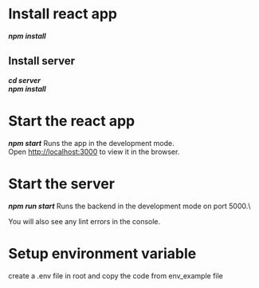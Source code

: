# Install react app

**_npm install_**

## Install server

**_cd server_**\
**_npm install_**

# Start the react app

**_npm start_**
Runs the app in the development mode.\
Open [http://localhost:3000](http://localhost:3000) to view it in the browser.

# Start the server

**_npm run start_**
Runs the backend in the development mode on port 5000.\

You will also see any lint errors in the console.

# Setup environment variable

create a .env file in root and copy the code from env_example file
